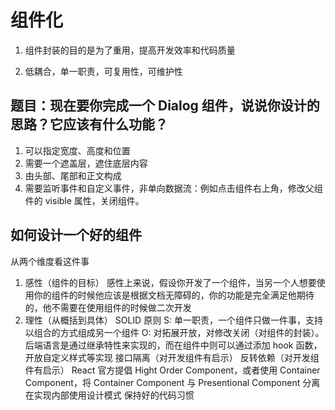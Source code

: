 # 组件化

1. 组件封装的目的是为了重用，提高开发效率和代码质量

2. 低耦合，单一职责，可复用性，可维护性

## 题目：现在要你完成一个 Dialog 组件，说说你设计的思路？它应该有什么功能？

1. 可以指定宽度、高度和位置
2. 需要一个遮盖层，遮住底层内容
3. 由头部、尾部和正文构成
4. 需要监听事件和自定义事件，非单向数据流：例如点击组件右上角，修改父组件的 visible 属性，关闭组件。

## 如何设计一个好的组件

从两个维度看这件事

1. 感性（组件的目标） 感性上来说，假设你开发了一个组件，当另一个人想要使用你的组件的时候他应该是根据文档无障碍的，你的功能是完全满足他期待的，他不需要在使用组件的时候做二次开发
2. 理性（从概括到具体）
   SOLID 原则
   S: 单一职责，一个组件只做一件事，支持以组合的方式组成另一个组件
   O: 对拓展开放，对修改关闭（对组件的封装）。后端语言是通过继承特性来实现的，而在组件中则可以通过添加 hook 函数，开放自定义样式等实现
   接口隔离（对开发组件有启示）
   反转依赖（对开发组件有启示）
   React 官方提倡 Hight Order Component，或者使用 Container Component，将 Container Component 与 Presentional Component 分离
   在实现内部使用设计模式
   保持好的代码习惯
